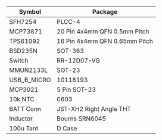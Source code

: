 |Symbol|Package|
| --- | --- |
|SFH7254|PLCC-4|
|MCP73871|20 Pin 4x4mm QFN 0.5mm Pitch|
|TPS61092|16 Pin 4x4mm QFN 0.65mm Pitch|
|BSD235N|SOT-363|
|Switch|RR-12D07-VG|
|MMUN2133L|SOT-23|
|USB_B_MICRO|10118193|
|MCP3021|5 Pin SOT-23|
|10k NTC|0603|
|BATT Conn|JST-XH2 Right Angle THT|
|Inductor|Bourns SRN6045|
|100u Tant|D Case|